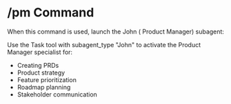 # /pm Command

When this command is used, launch the John ( Product Manager) subagent:

Use the Task tool with subagent_type "John" to activate the  Product Manager specialist for:

- Creating PRDs
- Product strategy
- Feature prioritization
- Roadmap planning
- Stakeholder communication
